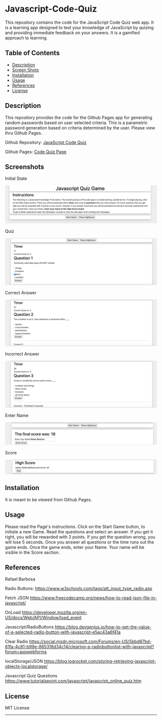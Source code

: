 # Javascript-Code-Quiz
This repository contains the code for the JavaScript Code Quiz web app. It is a learning app designed to test your knowledge of JavaScript by quizing and providing immediate feedback on your answers. It is a gamified approach to learning.

## Table of Contents

- [Description](#description)
- [Screen Shots](#screenshots)
- [Installation](#installation)
- [Usage](#usage)
- [References](#references)
- [License](#license)

## Description
This repository provides the code for the Github Pages app for generating random passwords based on user selected criteria. This is a parametric password generation based on criteria determined by the user. Please view thru Github Pages. 

Github Repository: [JavaScript Code Quiz](https://github.com/rbarbosa51/Javascript-Code-Quiz)

Github Pages: [Code Quiz Page](https://rbarbosa51.github.io/Javascript-Code-Quiz/)

## Screenshots
Initial State

![Initial](assets/images/1.png)

Quiz 

![quiz](assets/images/2.png)

Correct Answer

![Correct](assets/images/3.png)

Incorrect Answer

![Incorrect](assets/images/4.png)

Enter Name

![EnterName](assets/images/5.png)

Score

![Score](assets/images/6.png)


## Installation

It is meant to be viewed from Github Pages. 

## Usage
Please read the Page's instructions. Click on the Start Game button, to initiate a new Game. Read the questions and select an answer. If you get it right, you will be rewarded with 3 points. If you get the question wrong, you will lose 5 seconds. Once you answer all questions or the time runs out the game ends. Once the game ends, enter your Name. Your name will be visible in the Score section.

## References

Rafael Barbosa

Radio Buttons:	    https://www.w3schools.com/tags/att_input_type_radio.asp

Fetch JSON		    https://www.freecodecamp.org/news/how-to-read-json-file-in-javascript/

OnLoad	    	    https://developer.mozilla.org/en-US/docs/Web/API/Window/load_event

Javascript/RadioButtons	https://blog.devgenius.io/how-to-get-the-value-of-a-selected-radio-button-with-javascript-e5ac43a6f41a

Clear Radio 		https://social.msdn.microsoft.com/Forums/en-US/5bbd87bd-81fa-4c81-b99e-865318d34c14/clearing-a-radiobuttonlist-with-javascript?forum=aspwebforms

localStorage/JSON	https://blog.logrocket.com/storing-retrieving-javascript-objects-localstorage/

Javascript Quiz Questions		https://www.tutorialspoint.com/javascript/javascript_online_quiz.htm

## License

MIT License

---- 

